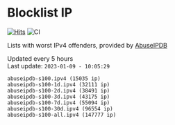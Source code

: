 # Blocklist IP

[![Hits](https://hits.seeyoufarm.com/api/count/incr/badge.svg?url=https%3A%2F%2Fgithub.com%2Fborestad%2Fblocklist-ip%2F&count_bg=%2379C83D&title_bg=%23555555&icon=&icon_color=%23E7E7E7&title=hits&edge_flat=false)](https://hits.seeyoufarm.com)  ![CI](https://img.shields.io/github/workflow/status/borestad/blocklist-ip/CI?style=flat-square)

Lists with worst IPv4 offenders, provided by [AbuseIPDB](https://www.abuseipdb.com/)

<!-- FOOTER-PLACEHOLDER -->
Updated every 5 hours<br>
Last update: `2023-01-09 - 10:05:29`
```
abuseipdb-s100.ipv4 (15035 ip)
abuseipdb-s100-1d.ipv4 (32111 ip)
abuseipdb-s100-2d.ipv4 (38491 ip)
abuseipdb-s100-3d.ipv4 (43175 ip)
abuseipdb-s100-7d.ipv4 (55094 ip)
abuseipdb-s100-30d.ipv4 (96554 ip)
abuseipdb-s100-all.ipv4 (147777 ip)
```
